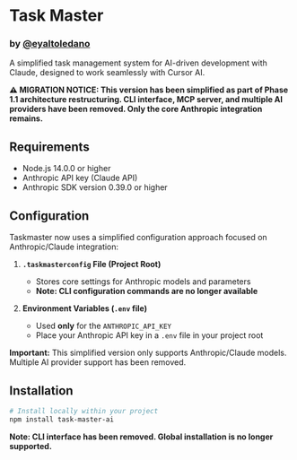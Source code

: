 # Task Master

### by [@eyaltoledano](https://x.com/eyaltoledano)

A simplified task management system for AI-driven development with Claude, designed to work seamlessly with Cursor AI.

**⚠️ MIGRATION NOTICE: This version has been simplified as part of Phase 1.1 architecture restructuring. CLI interface, MCP server, and multiple AI providers have been removed. Only the core Anthropic integration remains.**

## Requirements

- Node.js 14.0.0 or higher
- Anthropic API key (Claude API)
- Anthropic SDK version 0.39.0 or higher

## Configuration

Taskmaster now uses a simplified configuration approach focused on Anthropic/Claude integration:

1.  **`.taskmasterconfig` File (Project Root)**

    - Stores core settings for Anthropic models and parameters
    - **Note: CLI configuration commands are no longer available**

2.  **Environment Variables (`.env` file)**
    - Used **only** for the `ANTHROPIC_API_KEY`
    - Place your Anthropic API key in a `.env` file in your project root

**Important:** This simplified version only supports Anthropic/Claude models. Multiple AI provider support has been removed.

## Installation

```bash
# Install locally within your project
npm install task-master-ai
```

**Note: CLI interface has been removed. Global installation is no longer supported.**
